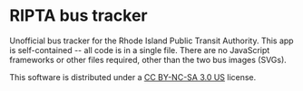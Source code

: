 # RIPTA bus tracker
Unofficial bus tracker for the Rhode Island Public Transit Authority. This app is self-contained -- all code is in a single file. There are no JavaScript frameworks or other files required, other than the two bus images (SVGs).

This software is distributed under a [CC BY-NC-SA 3.0 US](https://creativecommons.org/licenses/by-nc-sa/3.0/us/) license.
